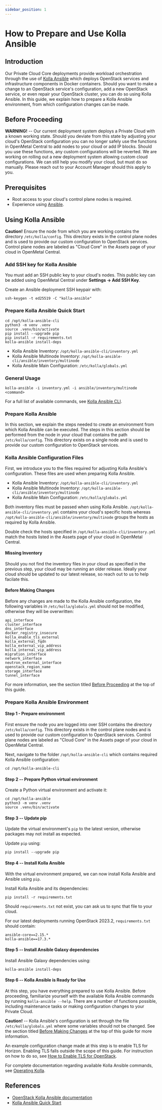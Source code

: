 ```yaml
---
sidebar_position: 1
---
```

# How to Prepare and Use Kolla Ansible

## Introduction

Our Private Cloud Core deployments provide workload orchestration
through the use of [Kolla
Ansible](https://github.com/openstack/kolla-ansible) which deploys
OpenStack services and infrastructure components in Docker containers.
Should you want to make a change to an OpenStack service's
configuration, add a new OpenStack service, or even repair your
OpenStack cluster, you can do so using Kolla Ansible. In this guide, we
explain how to prepare a Kolla Ansible environment, from which
configuration changes can be made.

## Before Proceeding

**WARNING\!** -- Our current deployment system deploys a Private Cloud
with a known working state. Should you deviate from this state by
adjusting your cloud's OpenStack configuration you can no longer safely
use the functions in OpenMetal Central to add nodes to your cloud or add
IP blocks. Should you use these functions, any custom configurations
will be reverted. We are working on rolling out a new deployment system
allowing custom cloud configurations. We can still help you modify your
cloud, but must do so manually. Please reach out to your Account Manager
should this apply to you.

## Prerequisites

- Root access to your cloud's control plane nodes is required.
- Experience using [Ansible](https://www.ansible.com/).

## Using Kolla Ansible

**Caution\!** Ensure the node from which you are working contains the
directory `/etc/kolla/config`. This directory exists in the control plane nodes
and is used to provide our custom configuration to OpenStack services. Control
plane nodes are labeled as "Cloud Core" in the Assets page of your cloud in
OpenMetal Central.

### Add SSH key for Kolla Ansible

You must add an SSH public key to your cloud's nodes. This public key can be added
using OpenMetal Central under **Settings -> Add SSH Key**.

Create an Ansible deployment SSH keypair with:

    ssh-keygen -t ed25519 -C "kolla-ansible"

### Prepare Kolla Ansible Quick Start

    cd /opt/kolla-ansible-cli
    python3 -m venv .venv
    source .venv/bin/activate
    pip install --upgrade pip
    pip install -r requirements.txt
    kolla-ansible install-deps

- Kolla Ansible Inventory: `/opt/kolla-ansible-cli/inventory.yml`
- Kolla Ansible Multinode Inventory: `/opt/kolla-ansible-cli/ansible/inventory/multinode`
- Kolla Ansible Main Configuration: `/etc/kolla/globals.yml`

### General Usage

    kolla-ansible -i inventory.yml -i ansible/inventory/multinode <command>

For a full list of available commands, see [Kolla Ansible CLI](https://docs.openstack.org/kolla-ansible/latest/user/operating-kolla.html#kolla-ansible-cli).

### Prepare Kolla Ansible

In this section, we explain the steps needed to create an environment
from which Kolla Ansible can be executed. The steps in this section
should be performed from the node in your cloud that contains the path
`/etc/kolla/config`. This directory exists on a single node and is used
to provide our custom configuration to OpenStack services.

### Kolla Ansible Configuration Files

First, we introduce you to the files required for adjusting Kolla
Ansible's configuration. These files are used when preparing Kolla
Ansible.

- Kolla Ansible Inventory: `/opt/kolla-ansible-cli/inventory.yml`
- Kolla Ansible Multinode Inventory: `/opt/kolla-ansible-cli/ansible/inventory/multinode`
- Kolla Ansible Main Configuration: `/etc/kolla/globals.yml`

Both inventory files must be passed when using Kolla Ansible.
`/opt/kolla-ansible-cli/inventory.yml` contains your cloud's specific hosts
whereas `/opt/kolla-ansible-cli/ansible/inventory/multinode` groups the hosts as
required by Kolla Ansible.

Double check the hosts specified in `/opt/kolla-ansible-cli/inventory.yml`
match the hosts listed in the Assets page of your cloud in OpenMetal Central.

#### Missing Inventory

Should you not find the inventory files in your cloud as specified in the
previous step, your cloud may be running an older release. Ideally your cloud
should be updated to our latest release, so reach out to us to help facilate
this.

#### Before Making Changes

Before any changes are made to the Kolla Ansible configuration, the
following variables in `/etc/kolla/globals.yml` should not be modified,
otherwise they will be overwritten:

    api_interface
    cluster_interface
    dns_interface
    docker_registry_insecure
    kolla_enable_tls_external
    kolla_external_fqdn
    kolla_external_vip_address
    kolla_internal_vip_address
    migration_interface
    network_interface
    neutron_external_interface
    openstack_region_name
    storage_interface
    tunnel_interface

For more information, see the section titled [Before
Proceeding](#before-proceeding) at the top of this guide.

### Prepare Kolla Ansible Environment

#### **Step 1** - Prepare environment

First ensure the node you are logged into over SSH contains the
directory `/etc/kolla/config`. This directory exists in the control plane nodes
and is used to provide our custom configuration to OpenStack services. Control
plane nodes are labeled as "Cloud Core" in the Assets page of your cloud in
OpenMetal Central.

Next, navigate to the folder `/opt/kolla-ansible-cli` which contains required
Kolla Ansible configuration:

    cd /opt/kolla-ansible-cli

#### **Step 2** -- Prepare Python virtual environment

Create a Python virtual environment and activate it:

    cd /opt/kolla-ansible
    python3 -m venv .venv
    source .venv/bin/activate

#### **Step 3** -- Update pip

Update the virtual environment's `pip` to the latest version, otherwise
packages may not install as expected.

Update `pip` using:

    pip install --upgrade pip

#### **Step 4** -- Install Kolla Ansible

With the virtual environment prepared, we can now install Kolla Ansible
and Ansible using `pip`.

Install Kolla Ansible and its dependencies:

    pip install -r requirements.txt

Should `requirements.txt` not exist, you can ask us to sync that file to your
cloud.

For our latest deployments running OpenStack 2023.2, `requirements.txt` should contain:

    ansible-core==2.15.*
    kolla-ansible==17.3.*

#### **Step 5** -- Install Ansible Galaxy dependencies

Install Ansible Galaxy dependencies using:

    kolla-ansible install-deps

#### **Step 6** -- Kolla Ansible is Ready for Use

At this step, you have everything prepared to use Kolla Ansible. Before
proceeding, familiarize yourself with the available Kolla Ansible
commands by running `kolla-ansible --help`. There are a number of
functions possible, including maintenance tasks or making configuration
changes to your Private Cloud.

**Caution\!** -- Kolla Ansible's configuration is set through the file
`/etc/kolla/globals.yml` where some variables should not be changed. See
the section titled [Before Making
Changes](prepare-kolla-ansible#before-making-changes)
at the top of this guide for more information.

An example configuration change made at this step is to enable TLS for
Horizon. Enabling TLS falls outside the scope of this guide. For
instruction on how to do so, see [How to Enable TLS for
OpenStack](enable-tls).

For complete documentation regarding available Kolla Ansible commands,
see [Operating
Kolla](https://docs.openstack.org/kolla-ansible/latest/user/operating-kolla.html).

## References

- [OpenStack Kolla Ansible
    documentation](https://docs.openstack.org/kolla-ansible/latest/)
- [Kolla Ansible Quick
    Start](https://docs.openstack.org/kolla-ansible/latest/user/quickstart.html)
